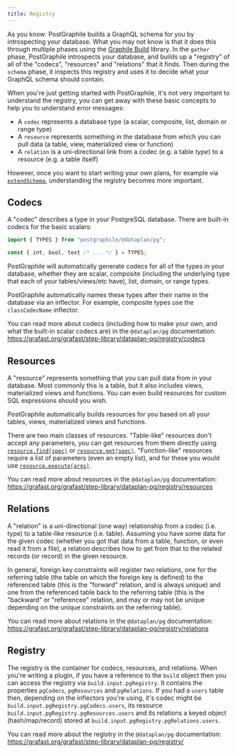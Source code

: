```yaml
---
title: Registry
---
```


As you know: PostGraphile builds a GraphQL schema for you by introspecting your
database. What you may not know is that it does this through multiple phases
using the [Graphile Build](https://build.graphile.org/graphile-build/5) library.
In the `gather` phase, PostGraphile introspects your database, and builds up a
"registry" of all of the "codecs", "resources" and "relations" that it finds.
Then during the `schema` phase, it inspects this registry and uses it to decide
what your GraphQL schema should contain.

When you're just getting started with PostGraphile, it's not very important to
understand the registry, you can get away with these basic concepts to help you
to understand error messages:

- A `codec` represents a database type (a scalar, composite, list, domain or range type)
- A `resource` represents something in the database from which you can pull data (a table, view, materialized view or function)
- A `relation` is a uni-directional link from a codec (e.g. a table _type_) to a resource (e.g. a table itself)

However, once you want to start writing your own plans, for example via
[`extendSchema`](./extend-schema.md), understanding the
registry becomes more important.

## Codecs

A "codec" describes a type in your PostgreSQL database. There are built-in
codecs for the basic scalars:

```ts
import { TYPES } from "postgraphile/@dataplan/pg";

const { int, bool, text /* ... */ } = TYPES;
```

PostGraphile will automatically generate codecs for all of the types in your
database, whether they are scalar, composite (including the underlying type
that each of your tables/views/etc have), list, domain, or range types.

PostGraphile automatically names these types after their name in the database
via an inflector. For example, composite types use the `classCodecName`
inflector.

You can read more about codecs (including how to make your own, and what the
built-in scalar codecs are) in the `@dataplan/pg` documentation:
https://grafast.org/grafast/step-library/dataplan-pg/registry/codecs

## Resources

A "resource" represents something that you can pull data from in your database.
Most commonly this is a table, but it also includes views, materialized views
and functions. You can even build resources for custom SQL expressions should
you wish.

PostGraphile automatically builds resources for you based on all your tables,
views, materialized views and functions.

There are two main classes of resources. "Table-like" resources don't accept
any parameters, you can get resources from them directly using
[`resource.find(spec)`](https://grafast.org/grafast/step-library/dataplan-pg/registry/resources#resourcefindspec)
or
[`resource.get(spec)`](https://grafast.org/grafast/step-library/dataplan-pg/registry/resources#resourcegetspec).
"Function-like" resources require a list of parameters (even an empty list),
and for these you would use
[`resource.execute(args)`](https://grafast.org/grafast/step-library/dataplan-pg/registry/resources#resourcefindspec).

You can read more about resources in the `@dataplan/pg` documentation:
https://grafast.org/grafast/step-library/dataplan-pg/registry/resources

## Relations

A "relation" is a uni-directional (one way) relationship from a codec (i.e.
type) to a table-like resource (i.e. table). Assuming you have some data for
the given codec (whether you got that data from a table, function, or even read
it from a file), a relation describes how to get from that to the related
records (or record) in the given resource.

In general, foreign key constraints will register _two_ relations, one for the
referring table (the table on which the foreign key is defined) to the
referenced table (this is the "forward" relation, and is always unique) and one
from the referenced table back to the referring table (this is the "backward"
or "referencee" relation, and may or may not be unique depending on the unique
constraints on the referring table).

You can read more about relations in the `@dataplan/pg` documentation:
https://grafast.org/grafast/step-library/dataplan-pg/registry/relations

## Registry

The registry is the container for codecs, resources, and relations. When you're
writing a plugin, if you have a reference to the `build` object then you can
access the registry via `build.input.pgRegistry`. It contains the properties
`pgCodecs`, `pgResources` and `pgRelations`. If you had a `users` table then,
depending on the inflectors you're using, it's codec might be
`build.input.pgRegistry.pgCodecs.users`, its resource
`build.input.pgRegistry.pgResources.users` and its relations a keyed object
(hash/map/record) stored at `build.input.pgRegistry.pgRelations.users`.

You can read more about the registry in the `@dataplan/pg` documentation:
https://grafast.org/grafast/step-library/dataplan-pg/registry/
